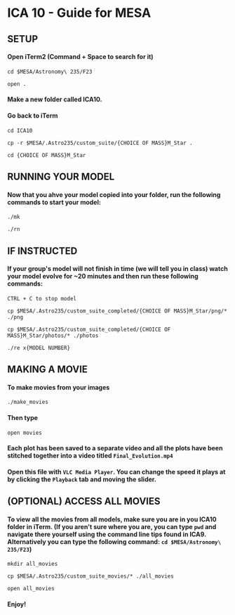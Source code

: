 # ICA 10 - Guide for MESA
## SETUP

#### Open iTerm2 (Command + Space to search for it)

`cd $MESA/Astronomy\ 235/F23`

`open .`

#### Make a new folder called ICA10.

#### Go back to iTerm

`cd ICA10`

`cp -r $MESA/.Astro235/custom_suite/{CHOICE OF MASS}M_Star .`

`cd {CHOICE OF MASS}M_Star`

## RUNNING YOUR MODEL

#### Now that you ahve your model copied into your folder, run the following commands to start your model:

`./mk`

`./rn`

## IF INSTRUCTED

#### If your group's model will not finish in time (we will tell you in class) watch your model evolve for ~20 minutes and then run these following commands:

`CTRL + C to stop model`

`cp $MESA/.Astro235/custom_suite_completed/{CHOICE OF MASS}M_Star/png/* ./png`

`cp $MESA/.Astro235/custom_suite_completed/{CHOICE OF MASS}M_Star/photos/* ./photos`

`./re x{MODEL NUMBER}`

## MAKING A MOVIE

#### To make movies from your images

`./make_movies`

#### Then type

`open movies`

#### Each plot has been saved to a separate video and all the plots have been stitched together into a video titled `Final_Evolution.mp4`

#### Open this file with `VLC Media Player`. You can change the speed it plays at by clicking the `Playback` tab and moving the slider.

## (OPTIONAL) ACCESS ALL MOVIES

#### To view all the movies from all models, make sure you are in you ICA10 folder in iTerm. (If you aren't sure where you are, you can type `pwd` and navigate there yourself using the command line tips found in ICA9. Alternatively you can type the following command: `cd $MESA/Astronomy\ 235/F23`)

`mkdir all_movies`

`cp $MESA/.Astro235/custom_suite_movies/* ./all_movies`

`open all_movies`

#### Enjoy!

